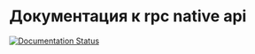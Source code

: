 # Документация к rpc native api

[![Documentation Status](https://readthedocs.org/projects/1c-rpc-docs/badge/?version=latest)](https://1c-rpc-docs.readthedocs.io/ru/latest/?badge=latest)
